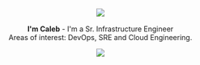<h3 align="center">
    <img src="https://i.postimg.cc/nVk9xH7H/Application-Frame-Host-mjk-L35s-DDr-removebg-preview.png">
</h3>

<p align="center">
    <b>I'm Caleb</b> - I'm a Sr. Infrastructure Engineer<br> Areas of interest: DevOps, SRE and Cloud Engineering.
</p>

<p align="center">
    <img src="https://skillicons.dev/icons?i=py,go,powershell,bash"/>
</p>
